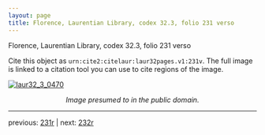 ```yaml
---
layout: page
title: Florence, Laurentian Library, codex 32.3, folio 231 verso
---
```


Florence, Laurentian Library, codex 32.3, folio 231 verso

Cite this object as `urn:cite2:citelaur:laur32pages.v1:231v`.  The full image is linked to a citation tool you can use to cite regions of the image.

[![laur32_3_0470](http://www.homermultitext.org/iipsrv?IIIF=/project/homer/pyramidal/deepzoom/citelaur/laur32imgs/v1/laur32_3_0470.tif/full/800,/0/default.jpg)](http://www.homermultitext.org/ict2/?urn=urn:cite2:citelaur:laur32imgs.v1:laur32_3_0470) 

<p style="text-align: center; font-style: italic;">Image presumed to in the public domain.</p>

---

previous: [231r](../231r/) | next: [232r](../232r/)